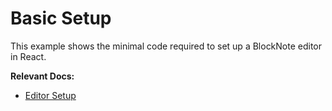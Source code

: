 # Basic Setup

This example shows the minimal code required to set up a BlockNote editor in React.

**Relevant Docs:**

- [Editor Setup](/docs/getting-started/editor-setup)
